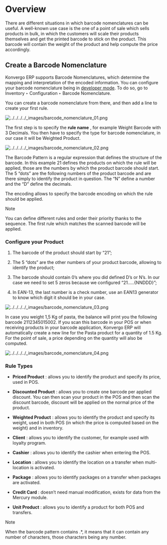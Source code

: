 # Overview

There are different situations in which barcode nomenclatures can be useful. A
well-known use case is the one of a point of sale which sells products in
bulk, in which the customers will scale their products themselves and get the
printed barcode to stick on the product. This barcode will contain the weight
of the product and help compute the price accordingly.

## Create a Barcode Nomenclature

Konvergo ERP supports Barcode Nomenclatures, which determine the mapping and
interpretation of the encoded information. You can configure your barcode
nomenclature being in [developer
mode](../../../general/developer_mode#developer-mode). To do so, go to
Inventory ‣ Configuration ‣ Barcode Nomenclature.

You can create a barcode nomenclature from there, and then add a line to
create your first rule.

![../../../../_images/barcode_nomenclature_01.png](../../../../_images/barcode_nomenclature_01.png)

The first step is to specify the **rule name** , for example Weight Barcode
with 3 Decimals. You then have to specify the type for barcode nomenclature,
in our case it will be Weighted Product.

![../../../../_images/barcode_nomenclature_02.png](../../../../_images/barcode_nomenclature_02.png)

The Barcode Pattern is a regular expression that defines the structure of the
barcode. In this example 21 defines the products on which the rule will be
applied, those are the numbers by which the product barcode should start. The
5 “dots” are the following numbers of the product barcode and are there simply
to identify the product in question. The “N” define a number and the “D”
define the decimals.

The encoding allows to specify the barcode encoding on which the rule should
be applied.

<div class="alert alert-primary">
<p class="alert-title">
Note</p><p>You can define different rules and order their priority thanks to the
sequence. The first rule which matches the scanned barcode will be
applied.</p>
</div>

### Configure your Product

  1. The barcode of the product should start by “21”;

  2. The 5 “dots” are the other numbers of your product barcode, allowing to identify the product;

  3. The barcode should contain 0’s where you did defined D’s or N’s. In our case we need to set 5 zeros because we configured “21…..{NNDDD}”;

  4. In EAN-13, the last number is a check number, use an EAN13 generator to know which digit it should be in your case.

![../../../../_images/barcode_nomenclature_03.png](../../../../_images/barcode_nomenclature_03.png)

In case you weight 1,5 Kg of pasta, the balance will print you the following
barcode 2112345015002. If you scan this barcode in your POS or when receiving
products in your barcode application, Konvergo ERP will automatically create a new
line for the Pasta product for a quantity of 1.5 Kg. For the point of sale, a
price depending on the quantity will also be computed.

![../../../../_images/barcode_nomenclature_04.png](../../../../_images/barcode_nomenclature_04.png)

### Rule Types

  * **Priced Product** : allows you to identify the product and specify its price, used in POS.

  * **Discounted Product** : allows you to create one barcode per applied discount. You can then scan your product in the POS and then scan the discount barcode, discount will be applied on the normal price of the product.

  * **Weighted Product** : allows you to identify the product and specify its weight, used in both POS (in which the price is computed based on the weight) and in inventory.

  * **Client** : allows you to identify the customer, for example used with loyalty program.

  * **Cashier** : allows you to identify the cashier when entering the POS.

  * **Location** : allows you to identify the location on a transfer when multi-location is activated.

  * **Package** : allows you to identify packages on a transfer when packages are activated.

  * **Credit Card** : doesn’t need manual modification, exists for data from the Mercury module.

  * **Unit Product** : allows you to identify a product for both POS and transfers.

<div class="alert alert-primary">
<p class="alert-title">
Note</p><p>When the barcode pattern contains .*, it means that it can contain any
number of characters, those characters being any number.</p>
</div>


